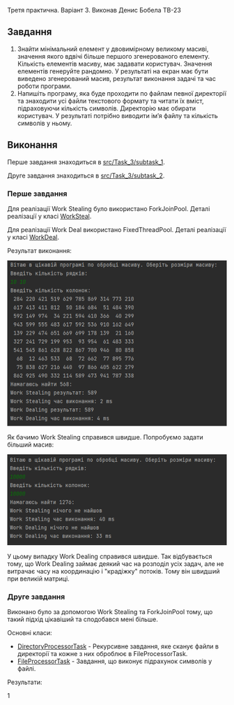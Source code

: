 Третя практична. Варіант 3. Виконав Денис Бобела ТВ-23

## Завдання

1. Знайти мінімальний елемент у двовимірному великому масиві, значення якого вдвічі більше першого згенерованого
   елементу. Кількість елементів масиву, має задавати користувач. Значення елементів генеруйте рандомно. У результаті на
   екран має бути виведено згенерований масив, результат виконання задачі та час роботи програми.
2. Напишіть програму, яка буде проходити по файлам певної директорії та знаходити усі файли текстового формату та читати
   їх вміст, підраховуючи кількість символів. Директорію має обирати користувач. У результаті потрібно виводити ім’я
   файлу та кількість символів у ньому.

## Виконання

Перше завдання знаходиться в [src/Task_3/subtask_1](src/Task_3/subtask_1).

Друге завдання знаходиться в [src/Task_3/subtask_2](src/Task_3/subtask_2).

### Перше завдання

Для реалізації Work Stealing було використано ForkJoinPool. Деталі реалізації у
класі [WorkSteal](src/Task_3/subtask_1/WorkSteal.java).

Для реалізації Work Deal використано FixedThreadPool. Деталі реалізації у
класі [WorkDeal](src/Task_3/subtask_1/WorkDeal.java).

Результат виконання:

![](misc/result1.png)

Як бачимо Work Stealing справився швидше. Попробуємо задати більший масив:

![](misc/result2.png)

У цьому випадку Work Dealing справився швидше. Так відбувається тому, що Work Dealing займає деякий час на розподіл усіх
задач, але не витрачає часу на координацію і "крадіжку" потоків. Тому він швидший при великій матриці.

### Друге завдання

Виконано було за допомогою Work Stealing та ForkJoinPool тому, що такий підхід цікавіший та сподобався мені більше.

Основні класи:

- [DirectoryProcessorTask](src/Task_3/subtask_2/Tasks/DirectoryProcessorTask.java) - Рекурсивне завдання, яке сканує
  файли в директорії та кожне з них оброблює в FileProcessorTask.
- [FileProcessorTask](src/Task_3/subtask_2/Tasks/FileProcessorTask.java) - Завдання, що виконує підрахунок символів у
  файлі.

Результати:

1[](misc/result3.png)